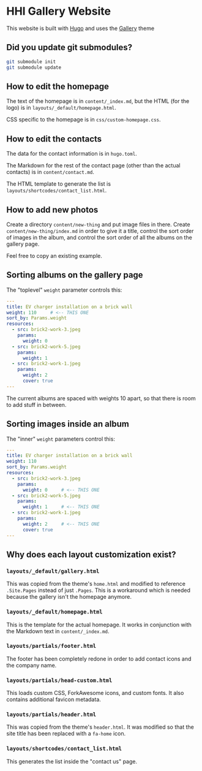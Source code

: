 # HHI Gallery Website

This website is built with [Hugo](https://gohugo.io/) and uses the [Gallery](https://themes.gohugo.io/themes/hugo-theme-gallery/) theme

## Did you update git submodules?

```sh
git submodule init
git submodule update
```

## How to edit the homepage

The text of the homepage is in `content/_index.md`, but the HTML (for the logo) is in `layouts/_default/homepage.html`.

CSS specific to the homepage is in `css/custom-homepage.css`.

## How to edit the contacts

The data for the contact information is in `hugo.toml`.

The Markdown for the rest of the contact page (other than the actual contacts) is in `content/contact.md`.

The HTML template to generate the list is `layouts/shortcodes/contact_list.html`.

## How to add new photos

Create a directory `content/new-thing` and put image files in there. Create `content/new-thing/index.md` in order to give it a title, control the sort order of images in the album, and control the sort order of all the albums on the gallery page.

Feel free to copy an existing example.

## Sorting albums on the gallery page

The "toplevel" `weight` parameter controls this:

```yaml
---
title: EV charger installation on a brick wall
weight: 110     # <-- THIS ONE
sort_by: Params.weight
resources:
  - src: brick2-work-3.jpeg
    params:
      weight: 0
  - src: brick2-work-5.jpeg
    params:
      weight: 1
  - src: brick2-work-1.jpeg
    params:
      weight: 2
      cover: true
---
```

The current albums are spaced with weights 10 apart, so that there is room to add stuff in between.

## Sorting images inside an album

The "inner" `weight` parameters control this:

```yaml
---
title: EV charger installation on a brick wall
weight: 110
sort_by: Params.weight
resources:
  - src: brick2-work-3.jpeg
    params:
      weight: 0     # <-- THIS ONE
  - src: brick2-work-5.jpeg
    params:
      weight: 1     # <-- THIS ONE
  - src: brick2-work-1.jpeg
    params:
      weight: 2     # <-- THIS ONE
      cover: true
---
```

## Why does each layout customization exist?

### `layouts/_default/gallery.html`

This was copied from the theme's `home.html` and modified to reference `.Site.Pages` instead of just `.Pages`. This is a workaround which is needed because the gallery isn't the homepage anymore.

### `layouts/_default/homepage.html`

This is the template for the actual homepage. It works in conjunction with the Markdown text in `content/_index.md`.

### `layouts/partials/footer.html`

The footer has been completely redone in order to add contact icons and the company name.

### `layouts/partials/head-custom.html`

This loads custom CSS, ForkAwesome icons, and custom fonts. It also contains additional favicon metadata.

### `layouts/partials/header.html`

This was copied from the theme's `header.html`. It was modified so that the site title has been replaced with a `fa-home` icon.

### `layouts/shortcodes/contact_list.html`

This generates the list inside the "contact us" page.
